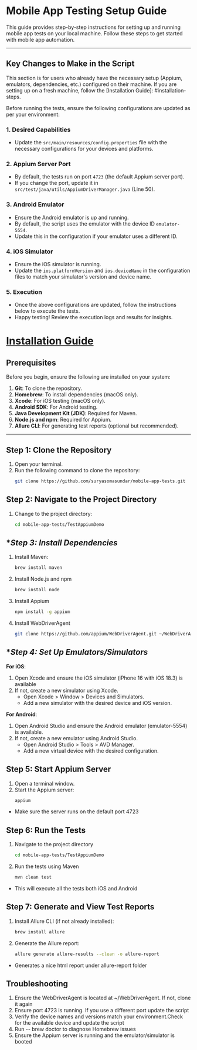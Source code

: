 # **Mobile App Testing Setup Guide**

This guide provides step-by-step instructions for setting up and running mobile app tests on your local machine. Follow
these steps to get started with mobile app automation.

---
## **Key Changes to Make in the Script**

This section is for users who already have the necessary setup (Appium, emulators, dependencies, etc.) configured on their machine. If you are setting up on a fresh machine, follow the [Installation Guide]: #installation-steps.

Before running the tests, ensure the following configurations are updated as per your environment:

### **1. Desired Capabilities**
- Update the `src/main/resources/config.properties` file with the necessary configurations for your devices and platforms.

### **2. Appium Server Port**
- By default, the tests run on port `4723` (the default Appium server port).
- If you change the port, update it in `src/test/java/utils/AppiumDriverManager.java` (Line 50).

### **3. Android Emulator**
- Ensure the Android emulator is up and running.
- By default, the script uses the emulator with the device ID `emulator-5554`.
- Update this in the configuration if your emulator uses a different ID.

### **4. iOS Simulator**
- Ensure the iOS simulator is running.
- Update the `ios.platformVersion` and `ios.deviceName` in the configuration files to match your simulator's version and device name.

### **5. Execution**
- Once the above configurations are updated, follow the instructions below to execute the tests.
- Happy testing! Review the execution logs and results for insights.

# **[Installation Guide]()**
## **Prerequisites**

Before you begin, ensure the following are installed on your system:

1. **Git**: To clone the repository.
2. **Homebrew**: To install dependencies (macOS only).
3. **Xcode**: For iOS testing (macOS only).
4. **Android SDK**: For Android testing.
5. **Java Development Kit (JDK)**: Required for Maven.
6. **Node.js and npm**: Required for Appium.
7. **Allure CLI**: For generating test reports (optional but recommended).

---

## **Step 1: Clone the Repository**

1. Open your terminal.
2. Run the following command to clone the repository:
   ```bash
   git clone https://github.com/suryasomasundar/mobile-app-tests.git

## **Step 2: Navigate to the Project Directory**

1. Change to the project directory:
   ```bash
   cd mobile-app-tests/TestAppiumDemo

## **Step 3: Install Dependencies*

1. Install Maven:
   ```bash
   brew install maven 

2. Install Node.js and npm
   ```bash
   brew install node

3. Install Appium
   ```bash
   npm install -g appium

4. Install WebDriverAgent
   ```bash
   git clone https://github.com/appium/WebDriverAgent.git ~/WebDriverAgent

## **Step 4: Set Up Emulators/Simulators*

**For iOS**:

1. Open Xcode and ensure the iOS simulator (iPhone 16 with iOS 18.3) is available
2. If not, create a new simulator using Xcode.
    - Open Xcode > Window > Devices and Simulators.
    - Add a new simulator with the desired device and iOS version.

**For Android**:

1. Open Android Studio and ensure the Android emulator (emulator-5554) is available.
2. If not, create a new emulator using Android Studio.
    - Open Android Studio > Tools > AVD Manager.
    - Add a new virtual device with the desired configuration.

## **Step 5: Start Appium Server**

1. Open a terminal window.
2. Start the Appium server:
   ```bash
   appium

- Make sure the server runs on the default port 4723

## **Step 6: Run the Tests**

1. Navigate to the project directory
   ```bash
   cd mobile-app-tests/TestAppiumDemo

2. Run the tests using Maven
   ```bash
   mvn clean test

- This will execute all the tests both iOS and Android

## **Step 7: Generate and View Test Reports**

1. Install Allure CLI (if not already installed):
   ```bash
   brew install allure
2. Generate the Allure report:
   ```bash
   allure generate allure-results --clean -o allure-report

- Generates a nice html report under allure-report folder


## **Troubleshooting**  
1. Ensure the WebDriverAgent is located at ~/WebDriverAgent. If not, clone it again
2. Ensure port 4723 is running. If you use a different port update the script
3. Verify the device names and versions match your environment.Check for the available device and update the script
4. Run -- brew doctor to diagnose Homebrew issues
5. Ensure the Appium server is running and the emulator/simulator is booted







